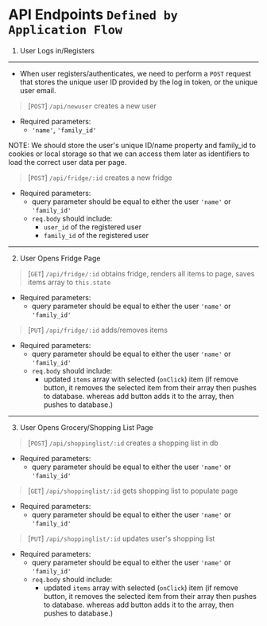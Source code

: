 # API Endpoints `Defined by Application Flow`

1. User Logs in/Registers
___

- When user registers/authenticates, we need to perform a `POST` request that stores the unique user ID provided by the log in token, or the unique user email.

> [`POST`] `/api/newuser` creates a new user

- Required parameters:
    - `'name'`, `'family_id'`

NOTE: We should store the user's unique ID/name property and family_id to cookies or local storage so that we can access them later as identifiers to load the correct user data per page.

> [`POST`] `/api/fridge/:id` creates a new fridge

- Required parameters:
    - query parameter should be equal to either the user `'name'` or `'family_id'`
    - `req.body` should include:
        - `user_id` of the registered user
        - `family_id` of the registered user
        
___

2. User Opens Fridge Page

> [`GET`] `/api/fridge/:id` obtains fridge, renders all items to page, saves items array to `this.state`

- Required parameters:
    - query parameter should be equal to either the user `'name'` or `'family_id'`

> [`PUT`] `/api/fridge/:id` adds/removes items

- Required parameters:
    - query parameter should be equal to either the user `'name'` or `'family_id'`
    - `req.body` should include:
        - updated `items` array with selected (`onClick`) item (if remove button, it removes the selected item from their array then pushes to database. whereas add button adds it to the array, then pushes to database.)

---

3. User Opens Grocery/Shopping List Page

> [`POST`] `/api/shoppinglist/:id` creates a shopping list in db

- Required parameters:
    - query parameter should be equal to either the user `'name'` or `'family_id'`

> [`GET`] `/api/shoppinglist/:id` gets shopping list to populate page

- Required parameters:
    - query parameter should be equal to either the user `'name'` or `'family_id'`

> [`PUT`] `/api/shoppinglist/:id` updates user's shopping list
 
- Required parameters:
    - query parameter should be equal to either the user `'name'` or `'family_id'`
    - `req.body` should include:
        - updated `items` array with selected (`onClick`) item (if remove button, it removes the selected item from their array then pushes to database. whereas add button adds it to the array, then pushes to database.)


